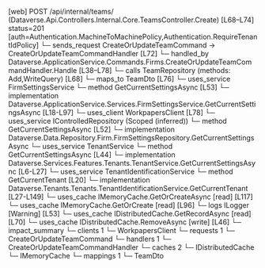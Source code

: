 [web] POST /api/internal/teams/  (Dataverse.Api.Controllers.Internal.Core.TeamsController.Create)  [L68–L74] status=201 [auth=Authentication.MachineToMachinePolicy,Authentication.RequireTenantIdPolicy]
  └─ sends_request CreateOrUpdateTeamCommand -> CreateOrUpdateTeamCommandHandler [L72]
    └─ handled_by Dataverse.ApplicationService.Commands.Firms.CreateOrUpdateTeamCommandHandler.Handle [L38–L78]
      └─ calls TeamRepository (methods: Add,WriteQuery) [L68]
      └─ maps_to TeamDto [L76]
      └─ uses_service FirmSettingsService
        └─ method GetCurrentSettingsAsync [L53]
          └─ implementation Dataverse.ApplicationService.Services.FirmSettingsService.GetCurrentSettingsAsync [L18-L97]
            └─ uses_client WorkpapersClient [L78]
            └─ uses_service IControlledRepository<FirmSettings> (Scoped (inferred))
              └─ method GetCurrentSettingsAsync [L52]
                └─ implementation Dataverse.Data.Repository.Firm.FirmSettingsRepository.GetCurrentSettingsAsync
            └─ uses_service TenantService
              └─ method GetCurrentSettingsAsync [L44]
                └─ implementation Dataverse.Services.Features.Tenants.TenantService.GetCurrentSettingsAsync [L6-L27]
                  └─ uses_service TenantIdentificationService
                    └─ method GetCurrentTenant [L20]
                      └─ implementation Dataverse.Tenants.Tenants.TenantIdentificationService.GetCurrentTenant [L27-L149]
                        └─ uses_cache IMemoryCache.GetOrCreateAsync [read] [L117]
                        └─ uses_cache IMemoryCache.GetOrCreate [read] [L96]
                        └─ logs ILogger<ITenantIdentificationService> [Warning] [L53]
            └─ uses_cache IDistributedCache.GetRecordAsync [read] [L70]
            └─ uses_cache IDistributedCache.RemoveAsync [write] [L46]
  └─ impact_summary
    └─ clients 1
      └─ WorkpapersClient
    └─ requests 1
      └─ CreateOrUpdateTeamCommand
    └─ handlers 1
      └─ CreateOrUpdateTeamCommandHandler
    └─ caches 2
      └─ IDistributedCache
      └─ IMemoryCache
    └─ mappings 1
      └─ TeamDto

